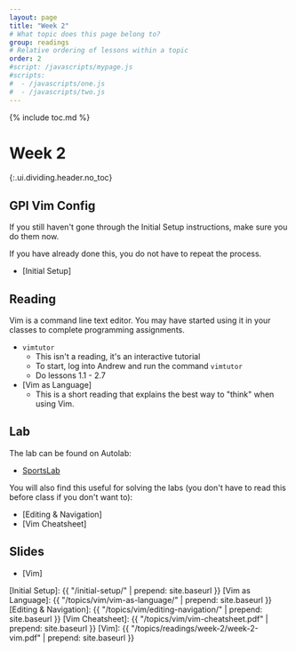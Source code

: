 ```yaml
---
layout: page
title: "Week 2"
# What topic does this page belong to?
group: readings
# Relative ordering of lessons within a topic
order: 2
#script: /javascripts/mypage.js
#scripts:
#  - /javascripts/one.js
#  - /javascripts/two.js
---
```



{% include toc.md %}

# Week 2
{:.ui.dividing.header.no_toc}

## GPI Vim Config

If you still haven't gone through the Initial Setup instructions, make sure
you do them now.

If you have already done this, you do not have to repeat the process.

- [Initial Setup]

## Reading

Vim is a command line text editor. You may have started using it in your classes
to complete programming assignments.

- `vimtutor`
  - This isn't a reading, it's an interactive tutorial
  - To start, log into Andrew and run the command `vimtutor`
  - Do lessons 1.1 - 2.7
- [Vim as Language]
  - This is a short reading that explains the best way to "think" when using
    Vim.

## Lab

The lab can be found on Autolab:

- [SportsLab](https://autolab.andrew.cmu.edu/courses/07131-f18/assessments/sportslab)

You will also find this useful for solving the labs (you don't have to
read this before class if you don't want to):

- [Editing & Navigation]
- [Vim Cheatsheet]

## Slides

- [Vim]

[Initial Setup]: {{ "/initial-setup/" | prepend: site.baseurl }}
[Vim as Language]: {{ "/topics/vim/vim-as-language/" | prepend: site.baseurl }}
[Editing & Navigation]: {{ "/topics/vim/editing-navigation/" | prepend: site.baseurl }}
[Vim Cheatsheet]: {{ "/topics/vim/vim-cheatsheet.pdf" | prepend: site.baseurl }}
[Vim]: {{ "/topics/readings/week-2/week-2-vim.pdf" | prepend: site.baseurl }}

